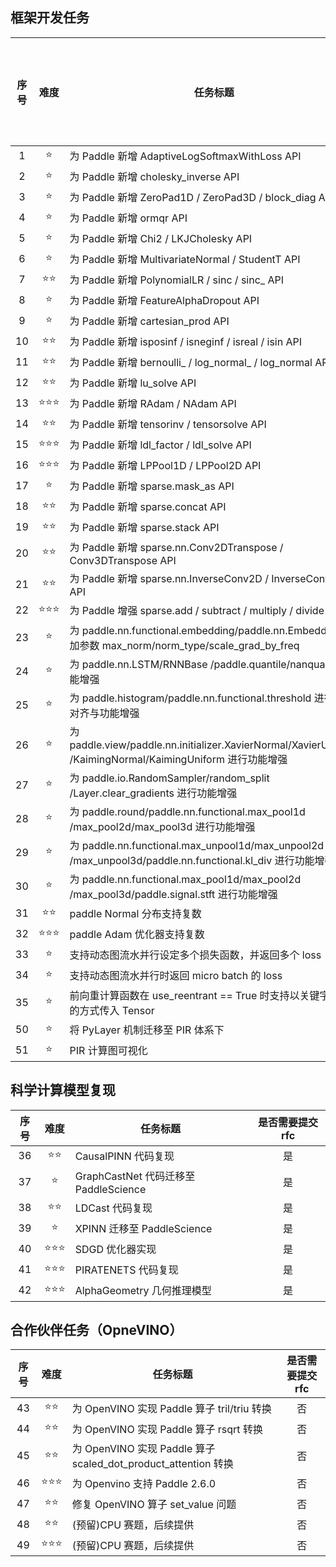 ## 框架开发任务

| 序号 |  难度  | 任务标题                                                                                                   | 是否需要提交 rfc |
| :--: | :----: | ---------------------------------------------------------------------------------------------------------- | :--------------: |
|  1   |   ⭐   | 为 Paddle 新增 AdaptiveLogSoftmaxWithLoss API                                                              |        是        |
|  2   |   ⭐   | 为 Paddle 新增 cholesky_inverse API                                                                        |        是        |
|  3   |   ⭐   | 为 Paddle 新增 ZeroPad1D / ZeroPad3D / block_diag API                                                      |        是        |
|  4   |   ⭐   | 为 Paddle 新增 ormqr API                                                                                   |        是        |
|  5   |   ⭐   | 为 Paddle 新增 Chi2 / LKJCholesky API                                                                      |        是        |
|  6   |   ⭐   | 为 Paddle 新增 MultivariateNormal / StudentT API                                                           |        是        |
|  7   |  ⭐⭐  | 为 Paddle 新增 PolynomialLR / sinc / sinc\_ API                                                            |        是        |
|  8   |   ⭐   | 为 Paddle 新增 FeatureAlphaDropout API                                                                     |        是        |
|  9   |   ⭐   | 为 Paddle 新增 cartesian_prod API                                                                          |        是        |
|  10  |  ⭐⭐  | 为 Paddle 新增 isposinf / isneginf / isreal / isin API                                                     |        是        |
|  11  |  ⭐⭐  | 为 Paddle 新增 bernoulli\_ / log_normal\_ / log_normal API                                                 |        是        |
|  12  |  ⭐⭐  | 为 Paddle 新增 lu_solve API                                                                                |        是        |
|  13  | ⭐⭐⭐ | 为 Paddle 新增 RAdam / NAdam API                                                                           |        是        |
|  14  |  ⭐⭐  | 为 Paddle 新增 tensorinv / tensorsolve API                                                                 |        是        |
|  15  | ⭐⭐⭐ | 为 Paddle 新增 ldl_factor / ldl_solve API                                                                  |        是        |
|  16  | ⭐⭐⭐ | 为 Paddle 新增 LPPool1D / LPPool2D API                                                                     |        是        |
|  17  |   ⭐   | 为 Paddle 新增 sparse.mask_as API                                                                          |        是        |
|  18  |  ⭐⭐  | 为 Paddle 新增 sparse.concat API                                                                           |        是        |
|  19  |  ⭐⭐  | 为 Paddle 新增 sparse.stack API                                                                            |        是        |
|  20  |  ⭐⭐  | 为 Paddle 新增 sparse.nn.Conv2DTranspose / Conv3DTranspose API                                             |        是        |
|  21  |  ⭐⭐  | 为 Paddle 新增 sparse.nn.InverseConv2D / InverseConv3D API                                                 |        是        |
|  22  | ⭐⭐⭐ | 为 Paddle 增强 sparse.add / subtract / multiply / divide API                                               |        是        |
|  23  |   ⭐   | 为 paddle.nn.functional.embedding/paddle.nn.Embedding 增加参数 max_norm/norm_type/scale_grad_by_freq       |        否        |
|  24  |   ⭐   | 为 paddle.nn.LSTM/RNNBase /paddle.quantile/nanquantile 功能增强                                            |        否        |
|  25  |   ⭐   | 为 paddle.histogram/paddle.nn.functional.threshold 进行功能对齐与功能增强                                  |        否        |
|  26  |   ⭐   | 为 paddle.view/paddle.nn.initializer.XavierNormal/XavierUniform /KaimingNormal/KaimingUniform 进行功能增强 |        否        |
|  27  |   ⭐   | 为 paddle.io.RandomSampler/random_split /Layer.clear_gradients 进行功能增强                                |        否        |
|  28  |   ⭐   | 为 paddle.round/paddle.nn.functional.max_pool1d /max_pool2d/max_pool3d 进行功能增强                        |        否        |
|  29  |   ⭐   | 为 paddle.nn.functional.max_unpool1d/max_unpool2d /max_unpool3d/paddle.nn.functional.kl_div 进行功能增强   |        否        |
|  30  |   ⭐   | 为 paddle.nn.functional.max_pool1d/max_pool2d /max_pool3d/paddle.signal.stft 进行功能增强                  |        否        |
|  31  |  ⭐⭐  | paddle Normal 分布支持复数                                                                                 |        是        |
|  32  | ⭐⭐⭐ | paddle Adam 优化器支持复数                                                                                 |        是        |
|  33  |   ⭐   | 支持动态图流水并行设定多个损失函数，并返回多个 loss                                                        |        否        |
|  34  |   ⭐   | 支持动态图流水并行时返回 micro batch 的 loss                                                               |        否        |
|  35  |   ⭐   | 前向重计算函数在 use_reentrant == True 时支持以关键字参数的方式传入 Tensor                                 |        否        |
|  50  |   ⭐   | 将 PyLayer 机制迁移至 PIR 体系下                                 |        否        |
|  51  |   ⭐️   | PIR 计算图可视化                   |        是        |

## 科学计算模型复现

| 序号 |    难度     | 任务标题                              | 是否需要提交 rfc |
| :--: | :---------: | ------------------------------------- | :--------------: |
|  36  |   ⭐️⭐️️   | CausalPINN 代码复现                   |        是        |
|  37  |     ⭐️     | GraphCastNet 代码迁移至 PaddleScience |        是        |
|  38  |   ⭐️⭐️️   | LDCast 代码复现                       |        是        |
|  39  |    ⭐️️     | XPINN 迁移至 PaddleScience            |        是        |
|  40  | ⭐️⭐️️⭐️️ | SDGD 优化器实现                       |        是        |
|  41  | ⭐️⭐️️⭐️️ | PIRATENETS 代码复现                   |        是        |
|  42  |  ⭐️⭐️⭐️  | AlphaGeometry 几何推理模型            |        是        |

## 合作伙伴任务（OpneVINO）

| 序号 |    难度    | 任务标题                                                       | 是否需要提交 rfc |
| :--: | :--------: | -------------------------------------------------------------- | :--------------: |
|  43  |  ⭐️⭐️️   | 为 OpenVINO 实现 Paddle 算子 tril/triu 转换                    |        否        |
|  44  |   ⭐️⭐️   | 为 OpenVINO 实现 Paddle 算子 rsqrt 转换                        |        否        |
|  45  |  ⭐️⭐️️   | 为 OpenVINO 实现 Paddle 算子 scaled_dot_product_attention 转换 |        否        |
|  46  | ⭐️⭐️️⭐️ | 为 Openvino 支持 Paddle 2.6.0                                  |        否        |
|  47  |  ⭐️⭐️️️  | 修复 OpenVINO 算子 set_value 问题                              |        否        |
|  48  |  ⭐️⭐️️️  | (预留)CPU 赛题，后续提供                                       |        否        |
|  49  | ⭐️⭐️⭐️  | (预留)CPU 赛题，后续提供                                       |        否        |
